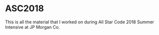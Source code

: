 # ASC2018

This is all the material that I worked on during All Star Code 2018 Summer Intensive at JP Morgan Co.
